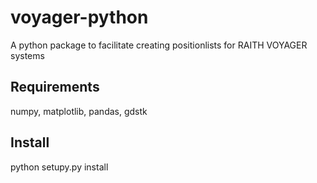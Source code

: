 # voyager-python
A python package to facilitate creating positionlists for RAITH VOYAGER systems

## Requirements
numpy, matplotlib, pandas, gdstk

## Install
python setupy.py install
